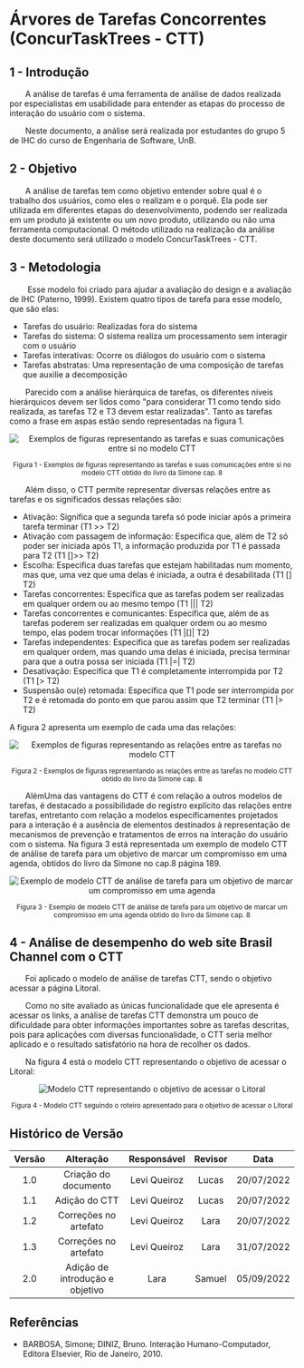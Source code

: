 # Árvores de Tarefas Concorrentes (ConcurTaskTrees - CTT)

## 1 - Introdução

&emsp;&emsp;A análise de tarefas é uma ferramenta de análise de dados realizada por especialistas em usabilidade para entender as etapas do processo de interação do usuário com o sistema.

&emsp;&emsp;Neste documento, a análise será realizada por estudantes do grupo 5 de IHC do curso de Engenharia de Software, UnB.

## 2 - Objetivo

&emsp;&emsp;A análise de tarefas tem como objetivo entender sobre qual é o trabalho dos usuários, como eles o realizam e o porquê. Ela pode ser utilizada em diferentes etapas do desenvolvimento, podendo ser realizada em um produto já existente ou um novo produto, utilizando ou não uma ferramenta computacional. O método utilizado na realização da análise deste documento será utilizado o modelo ConcurTaskTrees - CTT.

## 3 - Metodologia

&emsp;&emsp; Esse modelo foi criado para ajudar a avaliação do design e a avaliação de IHC (Paterno, 1999). Existem quatro tipos de tarefa para esse modelo, que são elas:  

- Tarefas do usuário: Realizadas fora do sistema
- Tarefas do sistema: O sistema realiza um processamento sem interagir com o usuário
- Tarefas interativas: Ocorre os diálogos do usuário com o sistema
- Tarefas abstratas: Uma representação de uma composição de tarefas que auxilie a decomposição

&emsp;&emsp;Parecido com a análise hierárquica de tarefas, os diferentes níveis hierárquicos devem ser lidos como "para considerar T1 como tendo sido realizada, as tarefas T2 e T3 devem estar realizadas". Tanto as tarefas como a frase em aspas estão sendo representadas na figura 1.

<center>

![Exemplos de figuras representando as tarefas e suas comunicações entre si no modelo CTT](../../assets/analiseTarefas_goms_ctt/exemplo_de_fiduras_ctt.PNG "Exemplos de figuras representando as tarefas e suas comunicações entre si no modelo CTT")

</center>

<small><center>Figura 1 - Exemplos de figuras representando as tarefas e suas comunicações entre si no modelo CTT obtido do livro da Simone cap. 8</center></small>

&emsp;&emsp;Além disso, o CTT permite representar diversas relações entre as tarefas e os significados dessas relações são:

- Ativação: Significa que a segunda tarefa só pode iniciar após a primeira tarefa terminar (T1 >> T2)
- Ativação com passagem de informação: Especifica que, além de T2 só poder ser iniciada após T1, a informação produzida por T1 é passada para T2 (T1 []>> T2)
- Escolha: Especifica duas tarefas que estejam habilitadas num momento, mas que, uma vez que uma delas é iniciada, a outra é desabilitada (T1 [] T2)
- Tarefas concorrentes: Especifica que as tarefas podem ser realizadas em qualquer ordem ou ao mesmo tempo (T1 ||| T2)
- Tarefas concorrentes e comunicantes: Especifica que, além de as tarefas poderem ser realizadas em qualquer ordem ou ao mesmo tempo, elas podem trocar informações (T1 |[]| T2)
- Tarefas independentes: Especifica que as tarefas podem ser realizadas em qualquer ordem, mas quando uma delas é iniciada, precisa terminar para que a outra possa ser iniciada (T1 |=| T2)
- Desativação: Especifica que T1 é completamente interrompida por T2 (T1 [> T2)
- Suspensão ou(e) retomada: Especifica que T1 pode ser interrompida por T2 e é retomada do ponto em que parou assim que T2 terminar (T1 |> T2)

  
A figura 2 apresenta um exemplo de cada uma das relações:

<center>

![Exemplos de figuras representando as relações entre as tarefas no modelo CTT](../../assets/analiseTarefas_goms_ctt/exemplo_de_relacoes_ctt.PNG "Exemplos de figuras representando as relações entre as tarefas no modelo CTT")

</center>

<small><center>Figura 2 - Exemplos de figuras representando as relações entre as tarefas no modelo CTT obtido do livro da Simone cap. 8</center></small>

&emsp;&emsp;AlémUma das vantagens do CTT é com relação a outros modelos de tarefas, é destacado a possibilidade do registro explícito das relações entre tarefas, entretanto com relação a modelos especificamentes projetados para a interação é a ausência de elementos destinados à representação de mecanismos de prevenção e tratamentos de erros na interação do usuário com o sistema. Na figura 3 está representada um exemplo de modelo CTT de análise de tarefa para um objetivo de marcar um compromisso em uma agenda, obtidos do livro da Simone no cap.8 página 189.

<center>

![Exemplo de modelo CTT de análise de tarefa para um objetivo de marcar um compromisso em uma agenda](../../assets/analiseTarefas_goms_ctt/exemplo_ctt_completo.PNG "Exemplo de modelo CTT de análise de tarefa para um objetivo de marcar um compromisso em uma agenda")

</center>

<small><center>Figura 3 - Exemplo de modelo CTT de análise de tarefa para um objetivo de marcar um compromisso em uma agenda obtido do livro da Simone cap. 8</center></small>

## 4 - Análise de desempenho do web site Brasil Channel com o CTT

&emsp;&emsp;Foi aplicado o modelo de análise de tarefas CTT, sendo o objetivo acessar a página Litoral.

&emsp;&emsp;Como no site avaliado as únicas funcionalidade que ele apresenta é acessar os links, a análise de tarefas CTT demonstra um pouco de dificuldade para obter informações importantes sobre as tarefas descritas, pois para aplicações com diversas funcionalidade, o CTT seria melhor aplicado e o resultado satisfatório na hora de recolher os dados.  

&emsp;&emsp;Na figura 4 está o modelo CTT representando o objetivo de acessar o Litoral:

<center>

![Modelo CTT representando o objetivo de acessar o Litoral](../../assets/analiseTarefas_goms_ctt/aplicacao_ctt_site.drawio.png)

</center>

<small><center>Figura 4 - Modelo CTT seguindo o roteiro apresentado para o objetivo de acessar o Litoral</center></small>


## Histórico de Versão

| Versão |                Alteração               | Responsável |         Revisor        |  Data |
|:------:|:--------------------------------------:|:-----------:|:----------------------:|:-----:|
|   1.0  | Criação do documento |    Levi Queiroz   | Lucas | 20/07/2022 |
|   1.1  | Adição do CTT |   Levi Queiroz   | Lucas | 20/07/2022 |
|   1.2  | Correções no artefato |   Levi Queiroz   | Lara | 20/07/2022 |
|   1.3  | Correções no artefato |   Levi Queiroz   | Lara | 31/07/2022 |
|   2.0  | Adição de introdução e objetivo | Lara | Samuel | 05/09/2022 |

## Referências

- BARBOSA, Simone; DINIZ, Bruno. Interação Humano-Computador, Editora Elsevier, Rio de Janeiro, 2010.